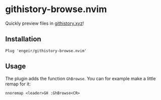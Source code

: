# githistory-browse.nvim

Quickly preview files in [githistory.xyz]!

## Installation

```viml
Plug 'engeir/githistory-browse.nvim'
```

## Usage

The plugin adds the function `GhBrowse`. You can for example make a little remap for it:

```viml
nnoremap <leader>GH :GhBrowse<CR>
```

[githistory.xyz]: https://githistory.xyz/

